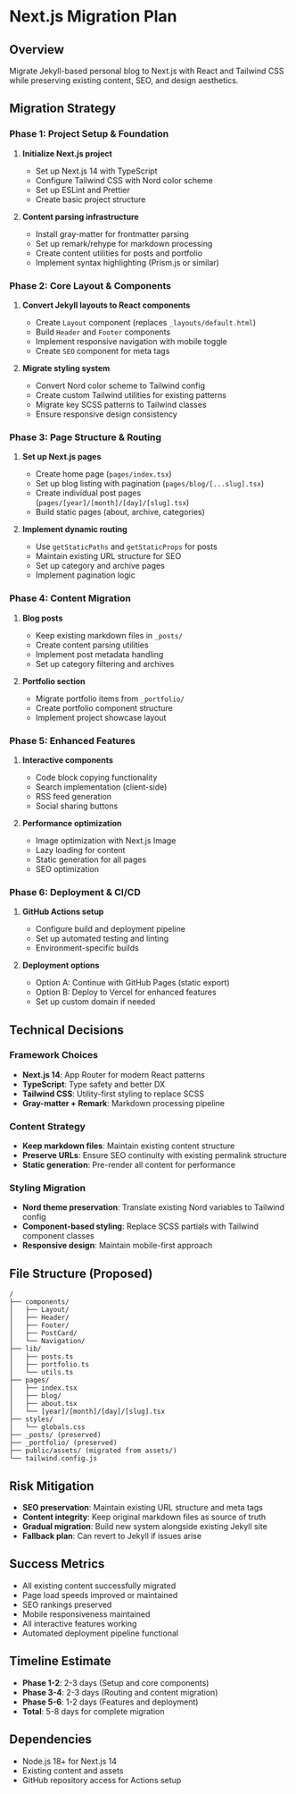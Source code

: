 # Next.js Migration Plan

## Overview
Migrate Jekyll-based personal blog to Next.js with React and Tailwind CSS while preserving existing content, SEO, and design aesthetics.

## Migration Strategy

### Phase 1: Project Setup & Foundation
1. **Initialize Next.js project**
   - Set up Next.js 14 with TypeScript
   - Configure Tailwind CSS with Nord color scheme
   - Set up ESLint and Prettier
   - Create basic project structure

2. **Content parsing infrastructure**
   - Install gray-matter for frontmatter parsing
   - Set up remark/rehype for markdown processing
   - Create content utilities for posts and portfolio
   - Implement syntax highlighting (Prism.js or similar)

### Phase 2: Core Layout & Components
1. **Convert Jekyll layouts to React components**
   - Create `Layout` component (replaces `_layouts/default.html`)
   - Build `Header` and `Footer` components
   - Implement responsive navigation with mobile toggle
   - Create `SEO` component for meta tags

2. **Migrate styling system**
   - Convert Nord color scheme to Tailwind config
   - Create custom Tailwind utilities for existing patterns
   - Migrate key SCSS patterns to Tailwind classes
   - Ensure responsive design consistency

### Phase 3: Page Structure & Routing
1. **Set up Next.js pages**
   - Create home page (`pages/index.tsx`)
   - Set up blog listing with pagination (`pages/blog/[...slug].tsx`)
   - Create individual post pages (`pages/[year]/[month]/[day]/[slug].tsx`)
   - Build static pages (about, archive, categories)

2. **Implement dynamic routing**
   - Use `getStaticPaths` and `getStaticProps` for posts
   - Maintain existing URL structure for SEO
   - Set up category and archive pages
   - Implement pagination logic

### Phase 4: Content Migration
1. **Blog posts**
   - Keep existing markdown files in `_posts/`
   - Create content parsing utilities
   - Implement post metadata handling
   - Set up category filtering and archives

2. **Portfolio section**
   - Migrate portfolio items from `_portfolio/`
   - Create portfolio component structure
   - Implement project showcase layout

### Phase 5: Enhanced Features
1. **Interactive components**
   - Code block copying functionality
   - Search implementation (client-side)
   - RSS feed generation
   - Social sharing buttons

2. **Performance optimization**
   - Image optimization with Next.js Image
   - Lazy loading for content
   - Static generation for all pages
   - SEO optimization

### Phase 6: Deployment & CI/CD
1. **GitHub Actions setup**
   - Configure build and deployment pipeline
   - Set up automated testing and linting
   - Environment-specific builds

2. **Deployment options**
   - Option A: Continue with GitHub Pages (static export)
   - Option B: Deploy to Vercel for enhanced features
   - Set up custom domain if needed

## Technical Decisions

### Framework Choices
- **Next.js 14**: App Router for modern React patterns
- **TypeScript**: Type safety and better DX
- **Tailwind CSS**: Utility-first styling to replace SCSS
- **Gray-matter + Remark**: Markdown processing pipeline

### Content Strategy
- **Keep markdown files**: Maintain existing content structure
- **Preserve URLs**: Ensure SEO continuity with existing permalink structure
- **Static generation**: Pre-render all content for performance

### Styling Migration
- **Nord theme preservation**: Translate existing Nord variables to Tailwind config
- **Component-based styling**: Replace SCSS partials with Tailwind component classes
- **Responsive design**: Maintain mobile-first approach

## File Structure (Proposed)
```
/
├── components/
│   ├── Layout/
│   ├── Header/
│   ├── Footer/
│   ├── PostCard/
│   └── Navigation/
├── lib/
│   ├── posts.ts
│   ├── portfolio.ts
│   └── utils.ts
├── pages/
│   ├── index.tsx
│   ├── blog/
│   ├── about.tsx
│   └── [year]/[month]/[day]/[slug].tsx
├── styles/
│   └── globals.css
├── _posts/ (preserved)
├── _portfolio/ (preserved)
├── public/assets/ (migrated from assets/)
└── tailwind.config.js
```

## Risk Mitigation
- **SEO preservation**: Maintain existing URL structure and meta tags
- **Content integrity**: Keep original markdown files as source of truth
- **Gradual migration**: Build new system alongside existing Jekyll site
- **Fallback plan**: Can revert to Jekyll if issues arise

## Success Metrics
- All existing content successfully migrated
- Page load speeds improved or maintained
- SEO rankings preserved
- Mobile responsiveness maintained
- All interactive features working
- Automated deployment pipeline functional

## Timeline Estimate
- **Phase 1-2**: 2-3 days (Setup and core components)
- **Phase 3-4**: 2-3 days (Routing and content migration)
- **Phase 5-6**: 1-2 days (Features and deployment)
- **Total**: 5-8 days for complete migration

## Dependencies
- Node.js 18+ for Next.js 14
- Existing content and assets
- GitHub repository access for Actions setup